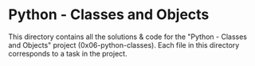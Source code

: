 # Python - Classes and Objects

This directory contains all the solutions & code for the "Python - Classes and Objects" project (0x06-python-classes). Each file in this directory corresponds to a task in the project.